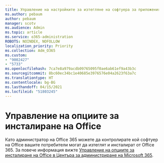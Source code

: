 ```yaml
---
title: Управление на настройките за изтегляне на софтуера за приложения на Microsoft 365
ms.author: pebaum
author: pebaum
manager: scotv
ms.audience: Admin
ms.topic: article
ms.service: o365-administration
ROBOTS: NOINDEX, NOFOLLOW
localization_priority: Priority
ms.collection: Adm_O365
ms.custom:
- "9002427"
- "5733"
ms.openlocfilehash: 7ca7e8a979acdb09765095f0ae6ab61ef9a43b3c
ms.sourcegitcommit: 8bc60ec34bc1e40685e3976576e04a2623f63a7c
ms.translationtype: HT
ms.contentlocale: bg-BG
ms.lasthandoff: 04/15/2021
ms.locfileid: "51803245"
---
```

# <a name="manage-office-installation-options"></a>Управление на опциите за инсталиране на Office

Като администратор на Office 365 можете да контролирате кой софтуер на Office вашите потребители могат да изтеглят и инсталират от Office 365. За повече информация вижте [Управление на опциите за инсталиране на Office в Центъра за администриране на Microsoft 365](https://docs.microsoft.com/deployoffice/manage-software-download-settings-office-365).
